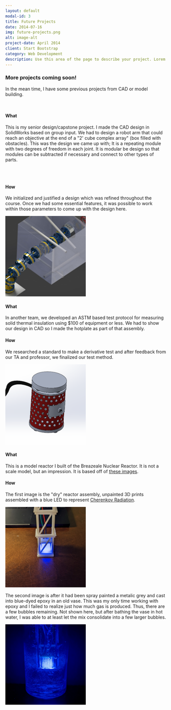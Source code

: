 ```yaml
---
layout: default
modal-id: 3
title: Future Projects
date: 2014-07-16
img: future-projects.png
alt: image-alt
project-date: April 2014
client: Start Bootstrap
category: Web Development
description: Use this area of the page to describe your project. Lorem ipsum dolor sit amet, consectetur adipisicing elit. Mollitia neque assumenda ipsam nihil, molestias magnam, recusandae quos quis inventore quisquam velit asperiores, vitae? Reprehenderit soluta, eos quod consequuntur itaque. Nam.
---
```


### More projects coming soon!

In the mean time, I have some previous projects from CAD or model building.

<br>

#### What

This is my senior design/capstone project. I made the CAD design in SolidWorks based on group input. We had to design a robot arm that could reach an objective at the end of a "2' cube complex array" (box filled with obstacles). This was the design we came up with; It is a repeating module with two degrees of freedom in each joint. It is modular be design so that modules can be subtracted if necessary and connect to other types of parts.

<br>
<br>

#### How 

We initialized and justified a design which was refined throughout the course. Once we had some essential features, it was possible to work within those parameters to come up with the design here.


<img src="img/portfolio/robot_arm-min.JPG" alt="no_image" style="width:50%"/>


#### What

In another team, we developed an ASTM based test protocol for measuring solid thermal insulation using $100 of equipment or less. We had to show our design in CAD so I made the hotplate as part of that assembly.

#### How 

We researched a standard to make a derivative test and after feedback from our TA and professor, we finalized our test method.


<img src="img\portfolio\hotplate-min.PNG" alt="no_image" style="width:50%"/>


#### What

This is a model reactor I built of the Breazeale Nuclear Reactor. It is not a scale model, but an impression. It is based off of [these images](http://pabook2.libraries.psu.edu/palitmap/Breazeale.html).

#### How 

The first image is the "dry" reactor assembly, unpainted 3D prints assembled with a blue LED to represent [Cherenkov Radiation](https://en.wikipedia.org/wiki/Cherenkov_radiation#:~:text=Cherenkov%20radiation%20(%2Ft%CA%83%C9%99%CB%88,in%20a%20medium)%20of%20light).


<img src="\img\portfolio\reactor_dry_module-min.jpg" alt="no_image" style="width:50%"/>

The second image is after it had been spray painted a metalic grey and cast into blue-dyed epoxy in an old vase. This was my only time working with epoxy and I failed to realize just how much gas is produced. Thus, there are a few bubbles remaining. Not shown here, but after bathing the vase in hot water, I was able to at least let the mix consolidate into a few larger bubbles.

<img src="\img\portfolio\reactor_in_epoxy-min.jpg" alt="no_image" style="width:50%"/>

<br>
<br>
